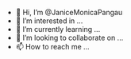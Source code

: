 - 👋 Hi, I’m @JaniceMonicaPangau
- 👀 I’m interested in ...
- 🌱 I’m currently learning ...
- 💞️ I’m looking to collaborate on ...
- 📫 How to reach me ...

<!---
JaniceMonicaPangau/JaniceMonicaPangau is a ✨ special ✨ repository because its `README.md` (this file) appears on your GitHub profile.
You can click the Preview link to take a look at your changes.
--->
